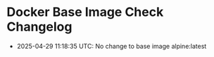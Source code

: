 # Docker Base Image Check Changelog

* 2025-04-29 11:18:35 UTC: No change to base image alpine:latest
